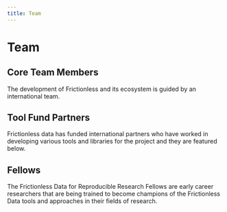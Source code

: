 ```yaml
---
title: Team
---
```


# Team

## Core Team Members

The development of Frictionless and its ecosystem is guided by an international team.

<TeamProfile
	v-for="profile in team"
	:key="profile.name"
	:profile="profile" />

## Tool Fund Partners

Frictionless data has funded international partners who have worked in developing various tools and libraries for the project and they are featured below.  

<TeamProfile
  v-for="profile in toolFundPartners"
  :key="profile.name"
  :profile="profile"/>

## Fellows

The Frictionless Data for Reproducible Research Fellows are early career researchers that are being trained to become champions of the Frictionless Data tools and approaches in their fields of research.

<TeamProfile
	v-for="profile in fellows"
	:key="profile.name"
	:profile="profile" />

<script>
// import data from './data.json'
var team = [{
	name: 'Rufus Pollock',
	title: 'Benevolent Dictator For Life',
	city: 'Paris, France',
	languages: ['en', 'fr'],
	github: 'rufuspollock',
	twitter: 'rufuspollock',
	work: {
		role: 'Creator',
		org: 'FrictionlessData'
	},
	reposOfficial: [
		'frictionlessdata/*', 'datopian/*'
	],
	links: [
		'https://rufuspollock.com/'
	]
}]

team = team.concat([
	{
		name: 'Paul Walsh',
		title: 'Curator',
		city: 'Tel Aviv',
		languages: ['en'],
		github: 'pwalsh',
		work: {
			role: 'CEO',
			org: 'Datopian'
		},
		reposOfficial: [
			'frictionlessdata/*', 'datopian/*'
		]
	}	
])

team = team.concat([
	{
		name: 'Irio Musskopf',
		title: 'Lead Developer',
		city: 'Berlin, Germany',
		languages: ['en'],
		github: 'Irio',
		work: {
			role: 'Lead Developer',
			org: 'Datopian'
		},
		reposOfficial: [
			'frictionlessdata/*', 'datopian/*'
		]
	}	
])

team = team.concat([
	{
		name: 'Monika Popova',
		title: 'Design Czar',
		city: 'Sofia, Bulgaria',
		languages: ['en', 'de'],
		github: 'monikappv',
		work: {
			role: 'Designer',
			org: 'FrictionlessData'
		},
		reposOfficial: [
			'frictionlessdata/*', 'datopian/*'
		]
	}	
])

team = team.concat([
	{
		name: 'Jo Barratt',
		title: 'Delivery Manager',
		city: 'Reading, England',
		languages: ['en'],
		twitter: 'JoBarratt',
		work: {
			role: 'Delivery Manager',
			org: 'OKFN'
		},
		reposOfficial: [
			'frictionlessdata/*', 'okfn/*'
		]
	}	
])

team = team.concat([
	{
		name: 'Evgeny Karev',
		title: 'Senior Developer',
		city: 'Moscow, Russia',
		languages: ['en', 'ru'],
		github: 'roll',
		work: {
			role: 'Tech Lead',
			org: 'Frictionless Data'
		},
		reposOfficial: [
			'frictionlessdata/*', 'okfn/*'
		]
	}	
])

team = team.concat([
	{
		name: 'Adrià Mercader',
		title: 'Technical Lead',
		city: 'Tarragona, Spain',
		languages: ['en', 'es'],
		github: 'amercader',
		work: {
			role: 'Developer',
			org: 'Frictionless Data'
		},
		reposOfficial: [
			'frictionlessdata/*', 'okfn/*'
		]
	}	
])

team = team.concat([
	{
		name: 'Lilly Winfree',
		title: 'Product Manager for Reproducible Research',
		city: 'Austin, TX',
		languages: ['en'],
		twitter: 'lilscientista',
		github: 'lwinfree',
		work: {
			role: 'Product Manager',
			org: 'FrictionlessData'
		},
		reposOfficial: [
			'frictionlessdata/*', 'okfn/*'
		]
	}	
])

var toolFundPartners = [
	{
		name: 'André Heughebaert',
		title: 'Tool Fund 2019 Grantee',
		city: 'Brussels, Belgium',
		languages: ['en'],
    github: 'andrejjh',
		work: {
      role: 'Tool Fund 2019 Grantee'
		},
		reposOfficial: [
			'frictionlessdata/FrictionlessDarwinCore'
		]
	}
]

toolFundPartners = toolFundPartners.concat([
	{
		name: 'Stephan Max',
		title: 'Tool Fund 2019 Grantee',
		city: 'Köln, Germany',
		languages: ['en'],
		github: 'stephanmax',
		work: {
			role: 'Tool Fund 2019 Grantee'
		},
		reposOfficial: [
			'frictionlessdata/googlesheets-datapackage-tools'
		]
	}
])

toolFundPartners = toolFundPartners.concat([
	{
		name: 'Oleg Lavrovsky',
		title: 'Tool Fund Grantee - Julia',
		city: 'Bern, Switzerland',
		languages: ['en', 'fr'],
		github: 'loleg',
		work: {
			role: 'Tool Fund 2017 Grantee'
		},
		reposOfficial: [
			'loleg/DataPackage.jl'
		]
	}
])

toolFundPartners = toolFundPartners.concat([
	{
		name: 'Matt Thompson',
		title: 'Tool Fund Grantee - Clojure',
		city: 'Bristol',
		languages: ['en'],
		github: 'cblop',
		work: {
			role: 'Tool Fund 2017 Grantee'
		},
		reposOfficial: [
			'frictionlessdata/datapackage-clj', 'frictionlessdata/tableschema-clj'
		]
	}
])

toolFundPartners = toolFundPartners.concat([
	{
	  name: 'Georges Labrèche',
		title: 'Tool Fund Grantee - Java',
		city: 'Bremen, Germany',
		languages: ['en'],
		github: 'georgeslabreche',
		work: {
			role: 'Tool Fund 2017 Grantee'
		},
		reposOfficial: [
			'frictionlessdata/datapackage-java', 'frictionlessdata/tableschema-java'
		]
	}
])

toolFundPartners = toolFundPartners.concat([
	{
	  name: 'Ori Hoch',
		title: 'Tool Fund Grantee - PHP',
		city: 'Israel',
		languages: ['en'],
		github: 'OriHoch',
		work: {
			role: 'Tool Fund 2017 Grantee'
		},
		reposOfficial: [
			'frictionlessdata/tableschema-php', 'frictionlessdata/datapackage-php'
		]
	}
])

toolFundPartners = toolFundPartners.concat([
	{
	  name: 'Daniel Fireman',
		title: 'Tool Fund Grantee - Go',
		city: 'Maceió, Brasil',
		languages: ['pt','en'],
		github: 'danielfireman',
		work: {
			role: 'Tool Fund 2017 Grantee'
		},
		reposOfficial: [
			'frictionlessdata/datapackage-go', 'frictionlessdata/tableschema-go'
		]
	}
])

toolFundPartners = toolFundPartners.concat([
	{
	  name: 'João Alexandre Peschanski',
		title: 'Tool Fund 2019 Grantee - NES',
		city: 'São Paulo',
		languages: ['pt','en'],
		github: 'neuromat',
		work: {
			role: 'Tool Fund 2019 Grantee'
		},
		reposOfficial: [
			'neuromat/nes'
		]
	}
])

toolFundPartners = toolFundPartners.concat([
	{
	  name: 'Greg Bloom',
		title: 'Tool Fund 2019 Grantee - Open Referral',
		city: 'Washington, District Of Columbia',
		languages: ['en'],
		github: 'greggish',
		work: {
			role: 'Tool Fund 2019 Grantee'
		},
		reposOfficial: [
			'openreferral/'
		]
	}
])

toolFundPartners = toolFundPartners.concat([
	{
	  name: 'Shelby Switzer',
		title: 'Tool Fund 2019 Grantee - Open Referral',
		city: 'Washington, District Of Columbia',
		languages: ['en'],
		github: 'switzersc',
		work: {
			role: 'Tool Fund 2019 Grantee'
		},
		reposOfficial: [
			'openreferral/'
		]
	}
])

var fellows = [
	{
		name: 'Monica Granados',
		title: 'Reproducible Research Fellow 2019-2020',
		city: 'Canada',
		languages: ['en', 'es'],
		github: 'Monsauce',
		work: {
      role: 'Reproducible Research Fellow 2019-2020'
		},
	}
]

fellows = fellows.concat([
	{
		name: 'Selene Yang',
		title: 'Reproducible Research Fellow 2019-2020',
		city: 'Paraguay',
		languages: ['es', 'en'],
		github: 'seleneyang',
		work: {
      role: 'Reproducible Research Fellow 2019-2020'
		},
	}
])

fellows = fellows.concat([
	{
		name: 'Daniel Ouso',
		title: 'Reproducible Research Fellow 2019-2020',
		city: 'Nigeria',
		languages: ['en'],
		github: 'ousodaniel',
		work: {
      role: 'Reproducible Research Fellow 2019-2020'
		},
	}
])

fellows = fellows.concat([
	{
		name: 'Lily Zhao',
		title: 'Reproducible Research Fellow 2019-2020',
		city: 'California',
		languages: ['en'],
		github: 'lilyzzhao',
		work: {
      role: 'Reproducible Research Fellow 2019-2020'
		},
	}
])

export default {
  data () {
		return {
			team,
			toolFundPartners,
			fellows,
		}
  }
}
</script>
